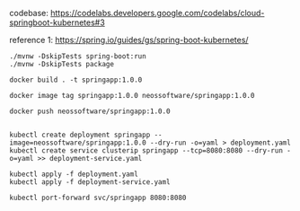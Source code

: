 codebase: https://codelabs.developers.google.com/codelabs/cloud-springboot-kubernetes#3

reference 1: https://spring.io/guides/gs/spring-boot-kubernetes/

```
./mvnw -DskipTests spring-boot:run
./mvnw -DskipTests package

docker build . -t springapp:1.0.0

docker image tag springapp:1.0.0 neossoftware/springapp:1.0.0 

docker push neossoftware/springapp:1.0.0


kubectl create deployment springapp --image=neossoftware/springapp:1.0.0 --dry-run -o=yaml > deployment.yaml
kubectl create service clusterip springapp --tcp=8080:8080 --dry-run -o=yaml >> deployment-service.yaml

kubectl apply -f deployment.yaml
kubectl apply -f deployment-service.yaml

kubectl port-forward svc/springapp 8080:8080
```
